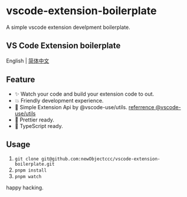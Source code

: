 # vscode-extension-boilerplate

A simple vscode extension develpment boilerplate.

## VS Code Extension boilerplate

English | [简体中文](https://github.com/newObjectccc/vscode-extension-boilerplate/blob/main/README-zh-Hans.md)

## Feature

- ✨ Watch your code and build your extension code to out.
- 💥 Friendly development experience.
- 💫 Simple Extension Api by @vscode-use/utils. [referrence @vscode-use/utils](https://github.com/vscode-use/utils/blob/main/README.md)
- 🧨 Prettier ready.
- 💖 TypeScript ready.

## Usage

1. `git clone git@github.com:newObjectccc/vscode-extension-boilerplate.git`
2. `pnpm install`
3. `pnpm watch`

happy hacking.
